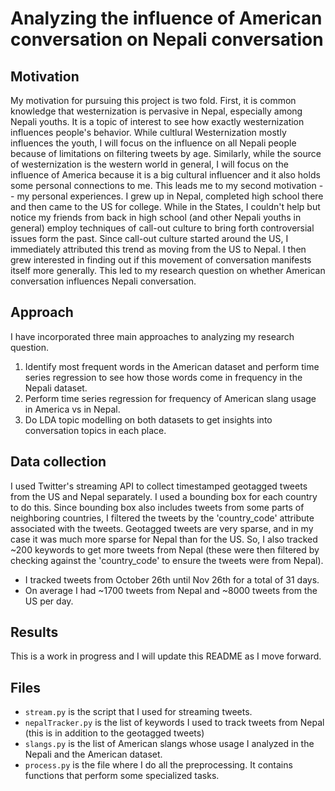 # Analyzing the influence of American conversation on Nepali conversation 
## Motivation 
My motivation for pursuing this project is two fold. First, it is common knowledge that westernization is pervasive in Nepal, especially among Nepali youths. It is a topic of interest to see how exactly westernization influences people's behavior. While cultlural Westernization mostly influences the youth, I will focus on the influence on all Nepali people because of limitations on filtering tweets by age. Similarly, while the source of westernization is the western world in general, I will focus on the influence of America because it is a big cultural influencer and it also holds some personal connections to me. This leads me to my second motivation -- my personal experiences. I grew up in Nepal, completed high school there and then came to the US for college. While in the States, I couldn't help but notice my friends from back in high school (and other Nepali youths in general) employ techniques of call-out culture to bring forth controversial issues form the past. Since call-out culture started around the US, I immediately attributed this trend as moving from the US to Nepal. I then grew interested in finding out if this movement of conversation manifests itself more generally. This led to my research question on whether American conversation influences Nepali conversation.
## Approach 
I have incorporated three main approaches to analyzing my research question. 
1.  Identify most frequent words in the American dataset and perform time series regression to see how those words come in frequency in the Nepali dataset. 
2.  Perform time series regression for frequency of American slang usage in America vs in Nepal. 
3.  Do LDA topic modelling on both datasets to get insights into conversation topics in each place. 
## Data collection 
I used Twitter's streaming API to collect timestamped geotagged tweets from the US and Nepal separately. I used a bounding box for each country to do this. Since bounding box also includes tweets from some parts of neighboring countries, I filtered the tweets by the 'country_code' attribute associated with the tweets. 
Geotagged tweets are very sparse, and in my case it was much more sparse for Nepal than for the US. So, I also tracked ~200 keywords to get more tweets from Nepal (these were then filtered by checking against the 'country_code' to ensure the tweets were from Nepal). 
* I tracked tweets from October 26th until Nov 26th for a total of 31 days.  
* On average I had ~1700 tweets from Nepal and ~8000 tweets from the US per day. 
## Results 
This is a work in progress and I will update this README as I move forward. 
## Files 
- `stream.py` is the script that I used for streaming tweets. 
- `nepalTracker.py` is the list of keywords I used to track tweets from Nepal (this is in addition to the geotagged tweets)
- `slangs.py` is the list of American slangs whose usage I analyzed in the Nepali and the American dataset. 
- `process.py` is the file where I do all the preprocessing. It contains functions that perform some specialized tasks. 
